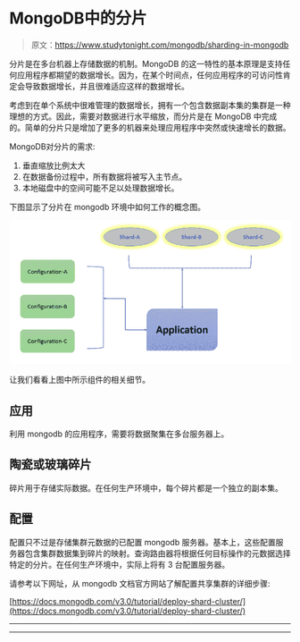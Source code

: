 # MongoDB中的分片

> 原文：<https://www.studytonight.com/mongodb/sharding-in-mongodb>

分片是在多台机器上存储数据的机制。MongoDB 的这一特性的基本原理是支持任何应用程序都期望的数据增长。因为，在某个时间点，任何应用程序的可访问性肯定会导致数据增长，并且很难适应这样的数据增长。

考虑到在单个系统中很难管理的数据增长，拥有一个包含数据副本集的集群是一种理想的方式。因此，需要对数据进行水平缩放，而分片是在 MongoDB 中完成的。简单的分片只是增加了更多的机器来处理应用程序中突然或快速增长的数据。

MongoDB对分片的需求:

1.  垂直缩放比例太大
2.  在数据备份过程中，所有数据将被写入主节点。
3.  本地磁盘中的空间可能不足以处理数据增长。

下图显示了分片在 mongodb 环境中如何工作的概念图。

![Sharding in MongoDB](img/1cbe214ffa65245b4b41d638e6bb6508.png)

让我们看看上图中所示组件的相关细节。

## 应用

利用 mongodb 的应用程序，需要将数据聚集在多台服务器上。

## 陶瓷或玻璃碎片

碎片用于存储实际数据。在任何生产环境中，每个碎片都是一个独立的副本集。

## 配置

配置只不过是存储集群元数据的已配置 mongodb 服务器。基本上，这些配置服务器包含集群数据集到碎片的映射。查询路由器将根据任何目标操作的元数据选择特定的分片。在任何生产环境中，实际上将有 3 台配置服务器。

请参考以下网址，从 mongodb 文档官方网站了解配置共享集群的详细步骤:

[https://docs.mongodb.com/v3.0/tutorial/deploy-shard-cluster/](https://docs.mongodb.com/v3.0/tutorial/deploy-shard-cluster/)

* * *

* * *